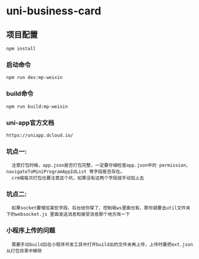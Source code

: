 # uni-business-card

## 项目配置
```
npm install
```

### 启动命令
```
npm run dev:mp-weixin
```

### build命令
```
npm run build:mp-weixin
```

### uni-app官方文档
```
https://uniapp.dcloud.io/
```

### 坑点一:
```
  注意打包时候，app.json是否打包完整，一定要仔细检查app.json中的 permission、navigateToMiniProgramAppIdList 等字段是否存在。
  crm端每次打包也要注意这个坑，如果没有这两个字段就手动加上去
```

### 坑点二: 
```
  如果socket要增加某些字段、后台给你穿了、控制板ws里面也有、那你就要去util文件夹下的websocket.js 里面发送消息和接受消息那个地方改一下
```

### 小程序上传的问题
```
  需要手动build后在小程序开发工具中打开build出的文件夹再上传，上传时要把ext.json从打包目录中移除
